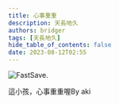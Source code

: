 ```yaml
---
title: 心事重重
description: 天長地久
authors: bridger
tags: [天長地久]
hide_table_of_contents: false
date: 2023-08-12T02:55
---
```

![FastSave.](https://e.brid.cf/i/2023/08/12/o1r36r.webp)
<!-- truncate -->
這小孩，心事重重喔By aki